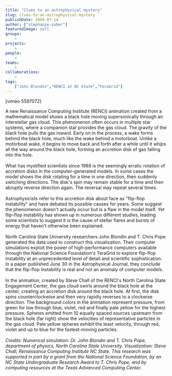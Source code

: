 ```yaml
---
title: "Clues to an astrophysical mystery"
slug: clues-to-an-astrophysical-mystery
publishDate: 2009-07-14
author: ["stephanie-suber"]
featuredImage: null
groups:
    - 
projects:
    - 
people:
    - 
teams: 
    - 
collaborations:
    - 
tags:
    ["John Blondin","RENCI at NC State","TeraGrid"]
---
```

<p>[vimeo 5597072]</p>

<p>A new Renaissance Computing Institute (RENCI) animation created from a mathematical model shows a black hole moving supersonically through an interstellar gas cloud. This phenomenon often occurs in multiple star systems, where a companion star provides the gas cloud. The gravity of the black hole pulls the gas inward. Early on in the process, a wake forms behind the black hole, much like the wake behind a motorboat. Unlike a motorboat wake, it begins to move back and forth after a while until it whips all the way around the black hole, forming an accretion disk of gas falling into the hole. <br />
<br />
What has mystified scientists since 1988 is the seemingly erratic rotation of accretion disks in the computer-generated models. In some cases the model shows the disk rotating for a time in one direction, then suddenly switching directions. The disk's spin may remain stable for a time and then abruptly reverse direction again. The reversal may repeat several times.<br />
<br />
Astrophysicists refer to this accretion disk about face as "flip-flop instability" and have debated its possible causes for years. Some suggest the phenomenon doesn't actually occur but is a flaw in the model itself. Yet flip-flop instability has shown up in numerous different studies, leading some scientists to suggest it is the cause of stellar flares and bursts of energy that haven't otherwise been explained. <br />
<br />
North Carolina State University researchers John Blondin and T. Chris Pope generated the data used to construct this visualization. Their computer simulations exploit the power of high-performance computers available through the National Science Foundation's TeraGrid to explore flip-flop instability at an unprecedented level of detail and scientific sophistication. In a paper published June 30 in the Astrophysical Journal, they conclude that the flip-flop instability is real and not an anomaly of computer models.<br />
<br />
In the animation, created by Steve Chall of the RENCI's North Carolina State Engagement Center, the gas cloud swirls around the black hole at the center, creating an accretion disk around the black hole. At first, the disk spins counterclockwise and then very rapidly reverses to a clockwise direction. The background colors in the animation represent pressure, from green for low through blue, violet, red and finally pale yellow for the highest pressure. Spheres emitted from 10 equally spaced sources upstream from the black hole (far right) show the velocities of representative particles in the gas cloud. Pale yellow spheres exhibit the least velocity, through red, violet and up to blue for the fastest-moving particles.<br />
<br />
<em>Credits: Numerical simulation: Dr. John Blondin and T. Chris Pope, department of physics, North Carolina State University. Visualization: Steve Chall, Renaissance Computing Institute NC State. This research was supported in part by a grant from the National Science Foundation, by an NC State Undergraduate Research Award to T. Chris Pope, and by computing resources at the Texas Advanced Computing Center.</em></p>

<p><br class="spacer_" /></p>
